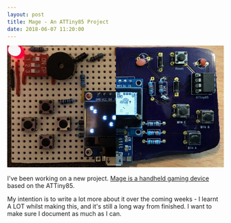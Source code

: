 ```yaml
---
layout: post
title: Mage - An ATTiny85 Project
date: 2018-06-07 11:20:00
---
```


![Mage prototype to board](/files/2018-06-07-mage/mage.jpg)

I've been working on a new project. [Mage is a handheld gaming device][MAGE] based on the ATTiny85.

My intention is to write a lot more about it over the coming weeks - I learnt A LOT whilst making this, and it's still a long way from finished. I want to make sure I document as much as I can.

[MAGE]: https://github.com/MalphasWats/Mage